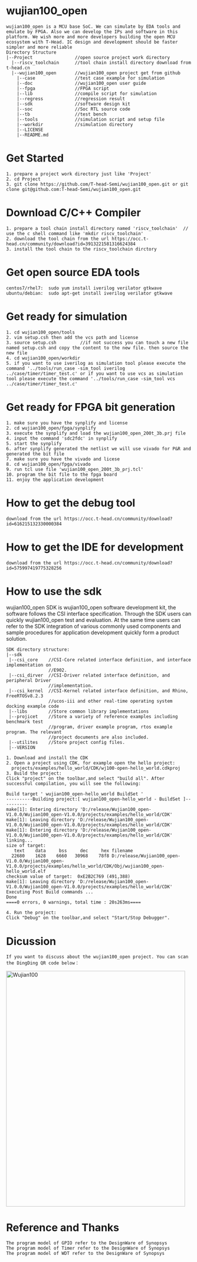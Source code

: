 # wujian100_open
    wujian100_open is a MCU base SoC. We can simulate by EDA tools and emulate by FPGA. Also we can develop the IPs and software in this platform. We wish more and more developers building the open MCU ecosystem with T-Head. IC design and development should be faster simpler and more reliable
    Directory Structure
    |--Project                //open source project work directory  
      |--riscv_toolchain      //tool chain install directory download from t-head.cn
      |--wujian100_open       //wujian100_open project get from github
        |--case               //test case example for simulation
        |--doc                //wujian100_open user guide
        |--fpga               //FPGA script
        |--lib                //compile script for simulation
        |--regress            //regression result
        |--sdk                //software design kit
        |--soc                //Soc RTL source code
        |--tb                 //test bench
        |--tools              //simulation script and setup file
        |--workdir            //simulation directory
        |--LICENSE
        |--README.md
# Get Started
    1. prepare a project work directory just like 'Project'
    2. cd Project
    3. git clone https://github.com/T-head-Semi/wujian100_open.git or git clone git@github.com:T-head-Semi/wujian100_open.git
# Download C/C++ Compiler
    1. prepare a tool chain install directory named 'riscv_toolchain'  // use the c shell command like 'mkdir riscv_toolchain'
    2. download the tool chain from the url https://occ.t-head.cn/community/download?id=3913221581316624384
    3. install the tool chain to the riscv_toolchain dirctory
# Get open source EDA tools
    centos7/rhel7:  sudo yum install iverilog verilator gtkwave
    ubuntu/debian:  sudo apt-get install iverilog verilator gtkwave
# Get ready for simulation
    1. cd wujian100_open/tools
    2. vim setup.csh then add the vcs path and license
    3. source setup.csh         //if not success you can touch a new file named setup.csh and copy the content to the new file. then source the new file
    4. cd wujian100_open/workdir
    5. if you want to use iverilog as simulation tool please execute the command '../tools/run_case -sim_tool iverilog ../case/timer/timer_test.c' or if you want to use vcs as simulation tool please execute the command '../tools/run_case -sim_tool vcs ../case/timer/timer_test.c'
# Get ready for FPGA bit generation
    1. make sure you have the synplify and license
    2. cd wujian100_open/fpga/synplify
    3. execute the synplify and load the wujian100_open_200t_3b.prj file
    4. input the command 'sdc2fdc' in synplify
    5. start the synplify
    6. after synplify generated the netlist we will use vivado for P&R and generated the bit file
    7. make sure you have the vivado and licese
    8. cd wujian100_open/fpga/vivado
    9. run tcl use file 'wujian100_open_200t_3b_prj.tcl'
    10. program the bit file to the fpga board
    11. enjoy the application development
# How to get the debug tool
    download from the url https://occ.t-head.cn/community/download?id=616215132330000384 
# How to get the IDE for development
    download from the url https://occ.t-head.cn/community/download?id=575997419775328256  
# How to use the sdk
wujian100_open SDK is wujian100_open software development kit, the software follows the CSI interface specification. Through the SDK users can quickly wujian100_open test and evaluation. At the same time users can refer to the SDK integration of various commonly used components and sample procedures for application development quickly form a product solution.
```
SDK directory structure:
|--sdk
 |--csi_core 	//CSI-Core related interface definition, and interface implementation on
                //E902.
 |--csi_dirver  //CSI-Driver related interface definition, and peripheral Driver
                //implementation.
 |--csi_kernel  //CSI-Kernel related interface definition, and Rhino, FreeRTOSv8.2.3
                //ucos-iii and other real-time operating system docking example code
 |--libs        //Store common library implementations
 |--projicet	//Store a variety of reference examples including benchmark test
                //program, driver example program, rtos example program. The relevant
                //project documents are also included.
 |--utilites	//Store project config files.
 |--VERSION
```
    1. Download and install the CDK
    2. Open a project using CDK, for example open the hello project:
      projects/examples/hello_world/CDK/wj100-open-hello_world.cdkproj
    3. Build the project:
    Click "project" on the toolbar,and select "build all". After successful compilation, you will see the following:

```
Build target ' wujian100_open-hello_world BuildSet '
----------Building project:[ wujian100_open-hello_world - BuildSet ]----------
make[1]: Entering directory 'D:/release/Wujian100_open-V1.0.0/Wujian100_open-V1.0.0/projects/examples/hello_world/CDK'
make[1]: Leaving directory 'D:/release/Wujian100_open-V1.0.0/Wujian100_open-V1.0.0/projects/examples/hello_world/CDK'
make[1]: Entering directory 'D:/release/Wujian100_open-V1.0.0/Wujian100_open-V1.0.0/projects/examples/hello_world/CDK'
linking...
size of target:
   text	   data	    bss	    dec	    hex	filename
  22680	   1628	   6660	  30968	   78f8	D:/release/Wujian100_open-V1.0.0/Wujian100_open-V1.0.0/projects/examples/hello_world/CDK/Obj/wujian100_open-hello_world.elf
checksum value of target:  0xE2B2C769 (491,388)
make[1]: Leaving directory 'D:/release/Wujian100_open-V1.0.0/Wujian100_open-V1.0.0/projects/examples/hello_world/CDK'
Executing Post Build commands ...
Done
====0 errors, 0 warnings, total time : 20s263ms====
```
    4. Run the project:
    Click "Debug" on the toolbar,and select "Start/Stop Debugger".
# Dicussion
    If you want to discuss about the wujian100_open project. You can scan the DingDing QR code below：
<img src="https://github.com/T-head-Semi/wujian100_open/blob/master/doc/QR_Code_Wujian100.JPG" width="485" height="640" alt="Wujian100" align=center/>

# Reference  and Thanks
    The program model of GPIO refer to the DesignWare of Synopsys 
    The program model of Timer refer to the DesignWare of Synopsys 
    The program model of WDT refer to the DesignWare of Synopsys 
